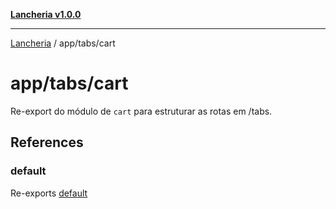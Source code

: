 [**Lancheria v1.0.0**](../../../README.md)

***

[Lancheria](../../../README.md) / app/tabs/cart

# app/tabs/cart

Re-export do módulo de `cart` para estruturar as rotas em /tabs.

## References

### default

Re-exports [default](../../cart/functions/default.md)

